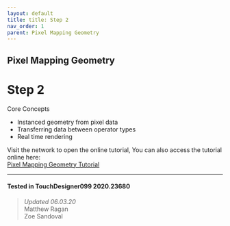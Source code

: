 ```yaml
---
layout: default
title: title: Step 2
nav_order: 1
parent: Pixel Mapping Geometry
---
```


## Pixel Mapping Geometry
# Step 2

Core Concepts

* Instanced geometry from pixel data
* Transferring data between operator types
* Real time rendering

Visit the network to open the online tutorial, You can also access the tutorial online here:  
[Pixel Mapping Geometry Tutorial](http://matthewragan.com/2015/08/18/advanced-instancing-pixel-mapping-geometry-touchdesigner/)

---

#### Tested in TouchDesigner099 2020.23680 
>*Updated 06.03.20*  
Matthew Ragan  
Zoe Sandoval  